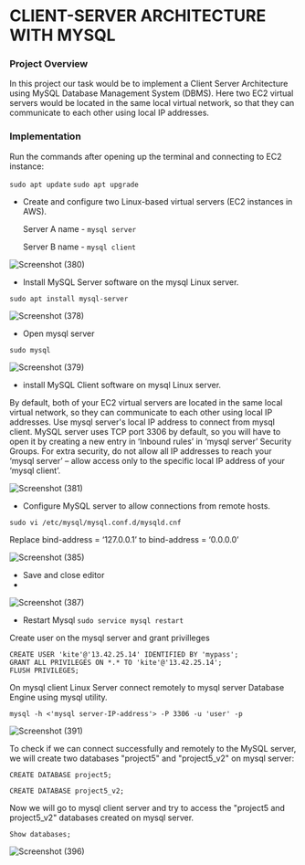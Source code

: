 # CLIENT-SERVER ARCHITECTURE WITH MYSQL
### Project Overview
In this project our task would be to implement a Client Server Architecture using MySQL Database Management System (DBMS).
Here two EC2 virtual servers would be located in the same local virtual network, so that they can communicate to each other using local IP addresses.
### 
### Implementation
Run the commands after opening up the terminal and connecting to EC2 instance:

`sudo apt update`
`sudo apt upgrade`

* Create and configure two Linux-based virtual servers (EC2 instances in AWS).

   Server A name - `mysql server`

   Server B name - `mysql client`
  
![Screenshot (380)](https://github.com/ettebaDwop/dareyProject5/assets/7973831/381ddf79-4da9-469b-8418-7f41b456914a)



* Install MySQL Server software on the mysql Linux server.

`sudo apt install mysql-server`

  ![Screenshot (378)](https://github.com/ettebaDwop/dareyProject5/assets/7973831/85a0b77b-a67a-4e77-8cb9-2a930a22d7f9)

 - Open mysql server
   
`sudo mysql`      

![Screenshot (379)](https://github.com/ettebaDwop/dareyProject5/assets/7973831/92172f0c-eb03-4ade-bd2c-4258c12c17be)
  
* install MySQL Client software on mysql Linux server.

  

By default, both of your EC2 virtual servers are located in the same local virtual network, so they can communicate to each other using local IP addresses. Use mysql server's local IP address to connect from mysql client. MySQL server uses TCP port 3306 by default, so you will have to open it by creating a new entry in ‘Inbound rules’ in ‘mysql server’ Security Groups. For extra security, do not allow all IP addresses to reach your ‘mysql server’ – allow access only to the specific local IP address of your ‘mysql client’.

![Screenshot (381)](https://github.com/ettebaDwop/dareyProject5/assets/7973831/cd34b7a4-e7b6-43a0-b875-c7f7c07af5f8)

* Configure MySQL server to allow connections from remote hosts.

`sudo vi /etc/mysql/mysql.conf.d/mysqld.cnf`

Replace bind-address  = ‘127.0.0.1’ to bind-address = ‘0.0.0.0’

![Screenshot (385)](https://github.com/ettebaDwop/dareyProject5/assets/7973831/d58a6087-b62b-4c56-b380-eaf9fee4a3b5)

- Save and close editor
- 
![Screenshot (387)](https://github.com/ettebaDwop/dareyProject5/assets/7973831/808ff608-87f6-4670-8a59-175c317c3feb)

- Restart Mysql 
  `sudo service mysql restart`

Create user on the mysql server and grant privilleges
```
CREATE USER 'kite'@'13.42.25.14' IDENTIFIED BY 'mypass';
GRANT ALL PRIVILEGES ON *.* TO 'kite'@'13.42.25.14';
FLUSH PRIVILEGES;
```

On mysql client Linux Server connect remotely to mysql server Database Engine using mysql utility.

 `mysql -h <'mysql server-IP-address'> -P 3306 -u 'user' -p`

 ![Screenshot (391)](https://github.com/ettebaDwop/dareyProject5/assets/7973831/977d6526-7a48-40a9-b07d-2e075493b8f7)

To check if we can connect successfully and remotely to the  MySQL server, we will  create two  databases "project5" and "project5_v2" on mysql server:

 `CREATE DATABASE project5;` 
 
`CREATE DATABASE project5_v2;`

Now we will go to mysql client server and try to access the "project5 and project5_v2"  databases created on mysql server.

`Show databases;`

![Screenshot (396)](https://github.com/ettebaDwop/dareyProject5/assets/7973831/25061a37-eb65-405b-8dad-1efb3395c578)





